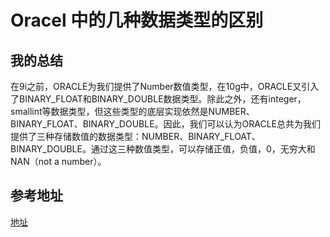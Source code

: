 # Oracel 中的几种数据类型的区别


## 我的总结

在9i之前，ORACLE为我们提供了Number数值类型，在10g中，ORACLE又引入了BINARY_FLOAT和BINARY_DOUBLE数据类型。除此之外，还有integer，smallint等数据类型，但这些类型的底层实现依然是NUMBER、BINARY_FLOAT、BINARY_DOUBLE。因此，我们可以认为ORACLE总共为我们提供了三种存储数值的数据类型：NUMBER、BINARY_FLOAT、BINARY_DOUBLE。通过这三种数值类型，可以存储正值，负值，0，无穷大和NAN（not a number）。



## 参考地址

[地址](https://blog.csdn.net/yidian815/article/details/12966207)
